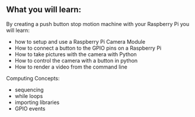 ## What you will learn:

By creating a push button stop motion machine with your Raspberry Pi you will learn:
- how to setup and use a Raspberry Pi Camera Module
- How to connect a button to the GPIO pins on a Raspberry Pi
- How to take pictures with the camera with Python
- How to control the camera with a button in python
- How to render a video from the command line

Computing Concepts:
- sequencing
- while loops
- importing libraries
- GPIO events
